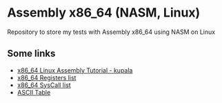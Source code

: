 # Assembly x86_64 (NASM, Linux)

Repository to store my tests with Assembly x86_64 using NASM on Linux

## Some links

- [x86_64 Linux Assembly Tutorial - kupala](https://youtube.com/playlist?list=PLetF-YjXm-sCH6FrTz4AQhfH6INDQvQSn&si=5yW17suz4m16vSkg)
- [x86_64 Registers list](https://math.hws.edu/eck/cs220/f22/registers.html)
- [x86_64 SysCall list](https://x64.syscall.sh/)
- [ASCII Table](https://www.asciitable.com/)
